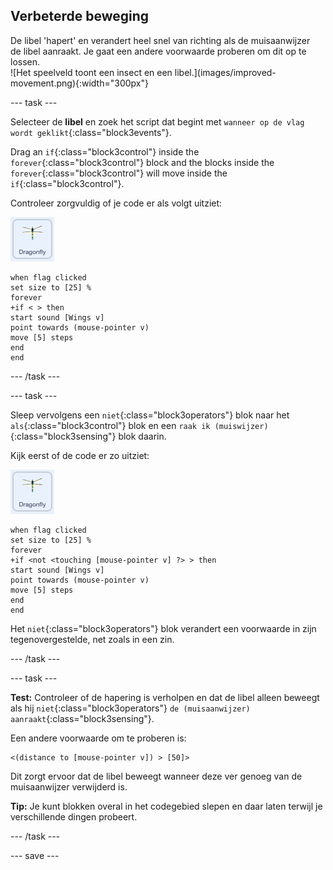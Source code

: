 ## Verbeterde beweging

<div style="display: flex; flex-wrap: wrap">
<div style="flex-basis: 200px; flex-grow: 1; margin-right: 15px;">
De libel 'hapert' en verandert heel snel van richting als de muisaanwijzer de libel aanraakt. Je gaat een andere voorwaarde proberen om dit op te lossen.
</div>
<div>
![Het speelveld toont een insect en een libel.](images/improved-movement.png){:width="300px"}
</div>
</div>

--- task ---

Selecteer de **libel** en zoek het script dat begint met `wanneer op de vlag wordt geklikt`{:class="block3events"}.

Drag an `if`{:class="block3control"} inside the `forever`{:class="block3control"} block and the blocks inside the `forever`{:class="block3control"} will move inside the `if`{:class="block3control"}.

Controleer zorgvuldig of je code er als volgt uitziet:

![](images/dragonfly-icon.png)

```blocks3
when flag clicked
set size to [25] %
forever
+if < > then
start sound [Wings v]
point towards (mouse-pointer v)
move [5] steps
end
end
```
--- /task ---

--- task ---

Sleep vervolgens een `niet`{:class="block3operators"} blok naar het `als`{:class="block3control"} blok en een `raak ik (muiswijzer)`{:class="block3sensing"} blok daarin.

Kijk eerst of de code er zo uitziet:

![](images/dragonfly-icon.png)

```blocks3
when flag clicked
set size to [25] %
forever
+if <not <touching [mouse-pointer v] ?> > then
start sound [Wings v]
point towards (mouse-pointer v)
move [5] steps
end
end
```

Het `niet`{:class="block3operators"} blok verandert een voorwaarde in zijn tegenovergestelde, net zoals in een zin.

--- /task ---

--- task ---

**Test:** Controleer of de hapering is verholpen en dat de libel alleen beweegt als hij `niet`{:class="block3operators"} `de (muisaanwijzer) aanraakt`{:class="block3sensing"}.

Een andere voorwaarde om te proberen is:

```blocks3
<(distance to [mouse-pointer v]) > [50]>
```

Dit zorgt ervoor dat de libel beweegt wanneer deze ver genoeg van de muisaanwijzer verwijderd is.

**Tip:** Je kunt blokken overal in het codegebied slepen en daar laten terwijl je verschillende dingen probeert.

--- /task ---

--- save ---
